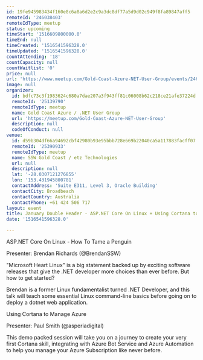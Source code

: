 ```yaml
---
id: 19fe945983434f160e8c6a8a6d2e2c9a3dc8df77a5d9d02c949f8fa89847aff5
remoteId: '246038403'
remoteIdType: meetup
status: upcoming
timeStart: '1516609800000.0'
timeEnd: null
timeCreated: '1516541596328.0'
timeUpdated: '1516541596328.0'
countAttending: '18'
countCapacity: null
countWaitlist: '0'
price: null
url: 'https://www.meetup.com/Gold-Coast-Azure-NET-User-Group/events/246038403/'
image: null
organizer:
  id: bdfc73c3f1983624c680a7dae207a3f943ff81c06008b62c218ce21afe37224d
  remoteId: '25139790'
  remoteIdType: meetup
  name: Gold Coast Azure / .NET User Group
  url: 'https://meetup.com/Gold-Coast-Azure-NET-User-Group'
  description: null
  codeOfConduct: null
venue:
  id: d59b304df66a94692cbf42980b93e95bbb728e669b22040ca5a117883facff07
  remoteId: '25390933'
  remoteIdType: meetup
  name: SSW Gold Coast / etz Technologies
  url: null
  description: null
  lat: '-28.0307121276855'
  lon: '153.431945800781'
  contactAddress: 'Suite E311, Level 3, Oracle Building'
  contactCity: Broadbeach
  contactCountry: Australia
  contactPhone: +61 424 506 717
layout: event
title: January Double Header - ASP.NET Core On Linux + Using Cortana to Manage Azure
date: '1516541596328.0'

---
```

<p>ASP.NET Core On Linux - How To Tame a Penguin</p> <p>Presenter: Brendan Richards (@BrendanSSW)</p> <p>"Microsoft Heart Linux" is a big statement backed up by exciting software releases that give the .NET developer more choices than ever before. But how to get started?</p> <p>Brendan is a former Linux fundamentalist turned .NET Developer, and this talk will teach some essential Linux command-line basics before going on to deploy a dotnet web application.</p> <p>Using Cortana to Manage Azure</p> <p>Presenter: Paul Smith (@asperiadigital)</p> <p>This demo packed session will take you on a journey to create your very first Cortana skill, integrating with Azure Bot Service and Azure Automation to help you manage your Azure Subscription like never before.</p> 
